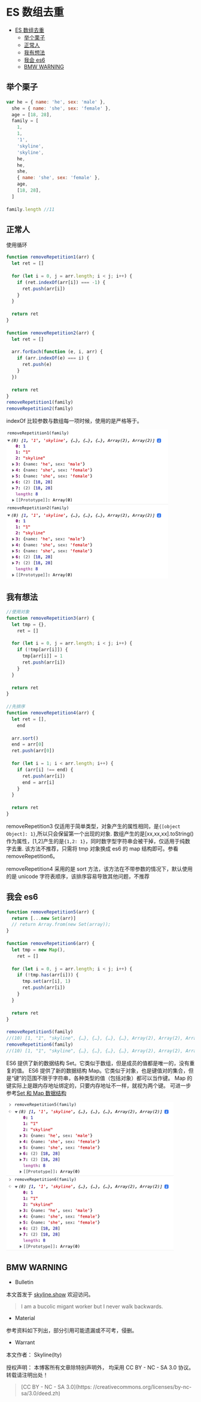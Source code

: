 # ES 数组去重

<!-- @import "[TOC]" {cmd="toc" depthFrom=1 depthTo=6 orderedList=false} -->

<!-- code_chunk_output -->

- [ES 数组去重](#es-数组去重)
  - [举个栗子](#举个栗子)
  - [正常人](#正常人)
  - [我有想法](#我有想法)
  - [我会 es6](#我会-es6)
  - [BMW WARNING](#bmw-warning)

<!-- /code_chunk_output -->

## 举个栗子

```js
var he = { name: 'he', sex: 'male' },
  she = { name: 'she', sex: 'female' },
  age = [18, 28],
  family = [
    1,
    1,
    '1',
    'skyline',
    'skyline',
    he,
    he,
    she,
    { name: 'she', sex: 'female' },
    age,
    [18, 28],
  ]

family.length //11
```

## 正常人

使用循环

```js
function removeRepetition1(arr) {
  let ret = []

  for (let i = 0, j = arr.length; i < j; i++) {
    if (ret.indexOf(arr[i]) === -1) {
      ret.push(arr[i])
    }
  }

  return ret
}

function removeRepetition2(arr) {
  let ret = []

  arr.forEach(function (e, i, arr) {
    if (arr.indexOf(e) === i) {
      ret.push(e)
    }
  })

  return ret
}
removeRepetition1(family)
removeRepetition2(family)
```

indexOf 比较参数与数组每一项时候，使用的是严格等于。

![ES数组去重20220615145414](https://raw.githubusercontent.com/skylinety/blog-pics/master/imgs/ES%E6%95%B0%E7%BB%84%E5%8E%BB%E9%87%8D20220615145414.png)

## 我有想法

```js
//使用对象
function removeRepetition3(arr) {
  let tmp = {},
    ret = []

  for (let i = 0, j = arr.length; i < j; i++) {
    if (!tmp[arr[i]]) {
      tmp[arr[i]] = 1
      ret.push(arr[i])
    }
  }

  return ret
}

//先排序
function removeRepetition4(arr) {
  let ret = [],
    end

  arr.sort()
  end = arr[0]
  ret.push(arr[0])

  for (let i = 1; i < arr.length; i++) {
    if (arr[i] !== end) {
      ret.push(arr[i])
      end = arr[i]
    }
  }

  return ret
}
```

removeRepetition3 仅适用于简单类型，对象产生的属性相同，是`{[object Object]: 1}`,所以只会保留第一个出现的对象.
数组产生的是[xx,xx,xx].toString()作为属性，[1,2]产生的是`{1,2: 1}`，同时数字型字符串会被干掉，仅适用于纯数字去重.
该方法不推荐，只需将 tmp 对象换成 es6 的 map 结构即可。参看 removeRepetition6。

removeRepetition4 采用的是 sort 方法，该方法在不带参数的情况下，默认使用的是 unicode 字符表顺序，该排序容易导致其他问题，不推荐

## 我会 es6

```js
function removeRepetition5(arr) {
  return [...new Set(arr)]
  // return Array.from(new Set(array));
}

function removeRepetition6(arr) {
  let tmp = new Map(),
    ret = []

  for (let i = 0, j = arr.length; i < j; i++) {
    if (!tmp.has(arr[i])) {
      tmp.set(arr[i], 1)
      ret.push(arr[i])
    }
  }

  return ret
}

removeRepetition5(family)
//(10) [1, "1", "skyline", {…}, {…}, {…}, {…}, Array(2), Array(2), Array(0)]
removeRepetition6(family)
//(10) [1, "1", "skyline", {…}, {…}, {…}, {…}, Array(2), Array(2), Array(0)]
```

ES6 提供了新的数据结构 Set。它类似于数组，但是成员的值都是唯一的，没有重复的值。
ES6 提供了新的数据结构 Map。它类似于对象，也是键值对的集合，但是“键”的范围不限于字符串，各种类型的值（包括对象）都可以当作键。
Map 的键实际上是跟内存地址绑定的，只要内存地址不一样，就视为两个键。
可进一步参考[Set 和 Map 数据结构](http://es6.ruanyifeng.com/#docs/set-map)

![ES数组去重20220615150043](https://raw.githubusercontent.com/skylinety/blog-pics/master/imgs/ES%E6%95%B0%E7%BB%84%E5%8E%BB%E9%87%8D20220615150043.png)

## BMW WARNING

- Bulletin

本文首发于 [skyline.show](http://www.skyline.show) 欢迎访问。

> I am a bucolic migant worker but I never walk backwards.

- Material

参考资料如下列出，部分引用可能遗漏或不可考，侵删。

>

- Warrant

本文作者： Skyline(lty)

授权声明： 本博客所有文章除特别声明外， 均采用 CC BY - NC - SA 3.0 协议。 转载请注明出处！

> [CC BY - NC - SA 3.0](https: //creativecommons.org/licenses/by-nc-sa/3.0/deed.zh)
